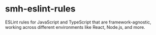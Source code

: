 # smh-eslint-rules
ESLint rules for JavaScript and TypeScript that are framework-agnostic, working across different environments like React, Node.js, and more.
